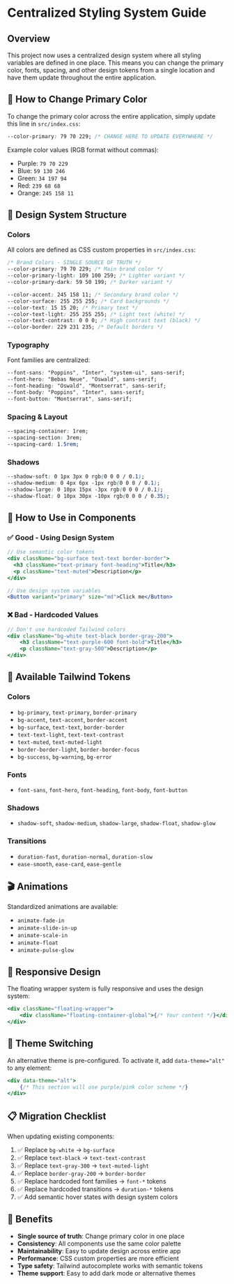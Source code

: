 # Centralized Styling System Guide

## Overview

This project now uses a centralized design system where all styling variables are defined in one place. This means you can change the primary color, fonts, spacing, and other design tokens from a single location and have them update throughout the entire application.

## 🎨 How to Change Primary Color

To change the primary color across the entire application, simply update this line in `src/index.css`:

```css
--color-primary: 79 70 229; /* CHANGE HERE TO UPDATE EVERYWHERE */
```

Example color values (RGB format without commas):

-   Purple: `79 70 229`
-   Blue: `59 130 246`
-   Green: `34 197 94`
-   Red: `239 68 68`
-   Orange: `245 158 11`

## 🎯 Design System Structure

### Colors

All colors are defined as CSS custom properties in `src/index.css`:

```css
/* Brand Colors - SINGLE SOURCE OF TRUTH */
--color-primary: 79 70 229; /* Main brand color */
--color-primary-light: 109 100 259; /* Lighter variant */
--color-primary-dark: 59 50 199; /* Darker variant */

--color-accent: 245 158 11; /* Secondary brand color */
--color-surface: 255 255 255; /* Card backgrounds */
--color-text: 15 15 20; /* Primary text */
--color-text-light: 255 255 255; /* Light text (white) */
--color-text-contrast: 0 0 0; /* High contrast text (black) */
--color-border: 229 231 235; /* Default borders */
```

### Typography

Font families are centralized:

```css
--font-sans: "Poppins", "Inter", "system-ui", sans-serif;
--font-hero: "Bebas Neue", "Oswald", sans-serif;
--font-heading: "Oswald", "Montserrat", sans-serif;
--font-body: "Poppins", "Inter", sans-serif;
--font-button: "Montserrat", sans-serif;
```

### Spacing & Layout

```css
--spacing-container: 1rem;
--spacing-section: 3rem;
--spacing-card: 1.5rem;
```

### Shadows

```css
--shadow-soft: 0 1px 3px 0 rgb(0 0 0 / 0.1);
--shadow-medium: 0 4px 6px -1px rgb(0 0 0 / 0.1);
--shadow-large: 0 10px 15px -3px rgb(0 0 0 / 0.1);
--shadow-float: 0 10px 30px -10px rgb(0 0 0 / 0.35);
```

## 📝 How to Use in Components

### ✅ Good - Using Design System

```jsx
// Use semantic color tokens
<div className="bg-surface text-text border-border">
  <h3 className="text-primary font-heading">Title</h3>
  <p className="text-muted">Description</p>
</div>

// Use design system variables
<Button variant="primary" size="md">Click me</Button>
```

### ❌ Bad - Hardcoded Values

```jsx
// Don't use hardcoded Tailwind colors
<div className="bg-white text-black border-gray-200">
    <h3 className="text-purple-600 font-bold">Title</h3>
    <p className="text-gray-500">Description</p>
</div>
```

## 🔧 Available Tailwind Tokens

### Colors

-   `bg-primary`, `text-primary`, `border-primary`
-   `bg-accent`, `text-accent`, `border-accent`
-   `bg-surface`, `text-text`, `border-border`
-   `text-text-light`, `text-text-contrast`
-   `text-muted`, `text-muted-light`
-   `border-border-light`, `border-border-focus`
-   `bg-success`, `bg-warning`, `bg-error`

### Fonts

-   `font-sans`, `font-hero`, `font-heading`, `font-body`, `font-button`

### Shadows

-   `shadow-soft`, `shadow-medium`, `shadow-large`, `shadow-float`, `shadow-glow`

### Transitions

-   `duration-fast`, `duration-normal`, `duration-slow`
-   `ease-smooth`, `ease-card`, `ease-gentle`

## 🎬 Animations

Standardized animations are available:

-   `animate-fade-in`
-   `animate-slide-in-up`
-   `animate-scale-in`
-   `animate-float`
-   `animate-pulse-glow`

## 📱 Responsive Design

The floating wrapper system is fully responsive and uses the design system:

```jsx
<div className="floating-wrapper">
    <div className="floating-container-global">{/* Your content */}</div>
</div>
```

## 🔄 Theme Switching

An alternative theme is pre-configured. To activate it, add `data-theme="alt"` to any element:

```jsx
<div data-theme="alt">
    {/* This section will use purple/pink color scheme */}
</div>
```

## 📋 Migration Checklist

When updating existing components:

1. ✅ Replace `bg-white` → `bg-surface`
2. ✅ Replace `text-black` → `text-text-contrast`
3. ✅ Replace `text-gray-300` → `text-muted-light`
4. ✅ Replace `border-gray-200` → `border-border`
5. ✅ Replace hardcoded font families → `font-*` tokens
6. ✅ Replace hardcoded transitions → `duration-*` tokens
7. ✅ Add semantic hover states with design system colors

## 🚀 Benefits

-   **Single source of truth**: Change primary color in one place
-   **Consistency**: All components use the same color palette
-   **Maintainability**: Easy to update design across entire app
-   **Performance**: CSS custom properties are more efficient
-   **Type safety**: Tailwind autocomplete works with semantic tokens
-   **Theme support**: Easy to add dark mode or alternative themes
